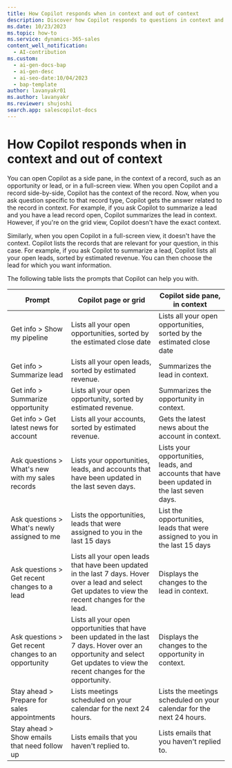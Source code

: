 ```yaml
---
title: How Copilot responds when in context and out of context
description: Discover how Copilot responds to questions in context and out of context.
ms.date: 10/23/2023
ms.topic: how-to
ms.service: dynamics-365-sales
content_well_notification:
  - AI-contribution
ms.custom:
  - ai-gen-docs-bap
  - ai-gen-desc
  - ai-seo-date:10/04/2023
  - bap-template
author: lavanyakr01
ms.author: lavanyakr
ms.reviewer: shujoshi
search.app: salescopilot-docs
---
```


# How Copilot responds when in context and out of context 

You can open Copilot as a side pane, in the context of a record, such as an opportunity or lead, or in a full-screen view. When you open Copilot and a record side-by-side, Copilot has the context of the record. Now, when you ask question specific to that record type, Copilot gets the answer related to the record in context. For example, if you ask Copilot to summarize a lead and you have a lead record open, Copilot summarizes the lead in context. However, if you're on the grid view, Copilot doesn't have the exact context.  

Similarly, when you open Copilot in a full-screen view, it doesn't have the context. Copilot lists the records that are relevant for your question, in this case. For example, if you ask Copilot to summarize a lead, Copilot lists all your open leads, sorted by estimated revenue. You can then choose the lead for which you want information.

The following table lists the prompts that Copilot can help you with.

| **Prompt** | **Copilot page or grid** | **Copilot side pane, in context** |
|------------|------------------------------------|-----------------------------------|
| Get info &gt; Show my pipeline     | Lists all your open opportunities, sorted by the estimated close date                     | Lists all your open opportunities, sorted by the estimated close date   |
| Get info &gt; Summarize lead       | Lists all your open leads, sorted by estimated revenue.          | Summarizes the lead in context.                    |
| Get info &gt; Summarize opportunity                     | Lists all your open opportunity, sorted by estimated revenue. | Summarizes the opportunity in context.             |
| Get info &gt; Get latest news for account               | Lists all your accounts, sorted by estimated revenue. | Gets the latest news about the account in context. |
| Ask questions &gt; What's new with my sales records     | Lists your opportunities, leads, and accounts that have been updated in the last seven days.                   | Lists your opportunities, leads, and accounts that have been updated in the last seven days. |
| Ask questions &gt; What's newly assigned to me          | Lists the opportunities, leads that were assigned to you in the last 15 days | List the opportunities, leads that were assigned to you in the last 15 days |
| Ask questions &gt; Get recent changes to a lead         | Lists all your open leads that have been updated in the last 7 days. Hover over a lead and select Get updates to view the recent changes for the lead.   | Displays the changes to the lead in context.       |
| Ask questions &gt; Get recent changes to an opportunity | Lists all your open opportunities that have been updated in the last 7 days. Hover over an opportunity and select Get updates to view the recent changes for the opportunity. | Displays the changes to the opportunity in context.                     |
| Stay ahead &gt; Prepare for sales appointments          | Lists meetings scheduled on your calendar for the next 24 hours. | Lists the meetings scheduled on your calendar for the next 24 hours.    |
| Stay ahead &gt; Show emails that need follow up         | Lists emails that you haven't replied to.  | Lists emails that you haven't replied to.          |
